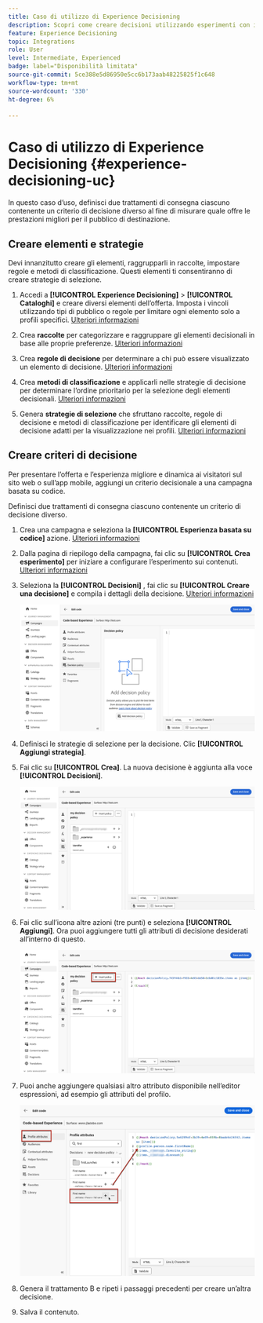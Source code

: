 ```yaml
---
title: Caso di utilizzo di Experience Decisioning
description: Scopri come creare decisioni utilizzando esperimenti con il canale basato su codice
feature: Experience Decisioning
topic: Integrations
role: User
level: Intermediate, Experienced
badge: label="Disponibilità limitata"
source-git-commit: 5ce388e5d86950e5cc6b173aab48225825f1c648
workflow-type: tm+mt
source-wordcount: '330'
ht-degree: 6%

---
```


# Caso di utilizzo di Experience Decisioning {#experience-decisioning-uc}

In questo caso d’uso, definisci due trattamenti di consegna ciascuno contenente un criterio di decisione diverso al fine di misurare quale offre le prestazioni migliori per il pubblico di destinazione.

## Creare elementi e strategie

Devi innanzitutto creare gli elementi, raggrupparli in raccolte, impostare regole e metodi di classificazione. Questi elementi ti consentiranno di creare strategie di selezione.

1. Accedi a **[!UICONTROL Experience Decisioning]** > **[!UICONTROL Cataloghi]** e creare diversi elementi dell’offerta. Imposta i vincoli utilizzando tipi di pubblico o regole per limitare ogni elemento solo a profili specifici. [Ulteriori informazioni](items.md)

   <!--
   1. From the items list, click the **[!UICONTROL Edit schema]** button  and edit the custom attributes if needed. [Learn how to work with catalogs](catalogs.md)-->

1. Crea **raccolte** per categorizzare e raggruppare gli elementi decisionali in base alle proprie preferenze. [Ulteriori informazioni](collections.md)

1. Crea **regole di decisione** per determinare a chi può essere visualizzato un elemento di decisione. [Ulteriori informazioni](rules.md)

1. Crea **metodi di classificazione** e applicarli nelle strategie di decisione per determinare l’ordine prioritario per la selezione degli elementi decisionali. [Ulteriori informazioni](ranking.md)

1. Genera **strategie di selezione** che sfruttano raccolte, regole di decisione e metodi di classificazione per identificare gli elementi di decisione adatti per la visualizzazione nei profili. [Ulteriori informazioni](selection-strategies.md)

## Creare criteri di decisione

Per presentare l’offerta e l’esperienza migliore e dinamica ai visitatori sul sito web o sull’app mobile, aggiungi un criterio decisionale a una campagna basata su codice.

Definisci due trattamenti di consegna ciascuno contenente un criterio di decisione diverso.

1. Crea una campagna e seleziona la **[!UICONTROL Esperienza basata su codice]** azione. [Ulteriori informazioni](../code-based/create-code-based.md)

1. Dalla pagina di riepilogo della campagna, fai clic su **[!UICONTROL Crea esperimento]** per iniziare a configurare l’esperimento sui contenuti. [Ulteriori informazioni](../campaigns/content-experiment.md)

1. Seleziona la **[!UICONTROL Decisioni]** , fai clic su **[!UICONTROL Creare una decisione]** e compila i dettagli della decisione. [Ulteriori informazioni](create-decision.md)

   ![](assets/decision-code-based-create.png)

1. Definisci le strategie di selezione per la decisione. Clic **[!UICONTROL Aggiungi strategia]**.

1. Fai clic su **[!UICONTROL Crea]**. La nuova decisione è aggiunta alla voce **[!UICONTROL Decisioni]**.

   ![](assets/decision-code-based-decision-added.png)

1. Fai clic sull’icona altre azioni (tre punti) e seleziona **[!UICONTROL Aggiungi]**. Ora puoi aggiungere tutti gli attributi di decisione desiderati all’interno di questo.

   ![](assets/decision-code-based-add-decision.png)

1. Puoi anche aggiungere qualsiasi altro attributo disponibile nell’editor espressioni, ad esempio gli attributi del profilo.

   ![](assets/decision-code-based-decision-profile-attribute.png)

1. Genera il trattamento B e ripeti i passaggi precedenti per creare un’altra decisione.

1. Salva il contenuto.


